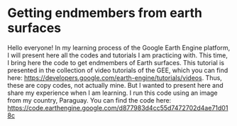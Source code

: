 # Getting endmembers from earth surfaces
Hello everyone!
In my learning process of the Google Earth Engine platform, I will present here all the codes and tutorials I am practicing with.
This time, I bring here the code to get endmembers of Earth surfaces. This tutorial is presented in the collection of video tutorials of the GEE, which you can find here: https://developers.google.com/earth-engine/tutorials/videos. Thus, these are copy codes, not actually mine. But I wanted to present here and share my experience when I am learning.
I run this code using an image from my country, Paraguay. You can find the code here: https://code.earthengine.google.com/d877983d4cc55d7472702d4ae71d018c
